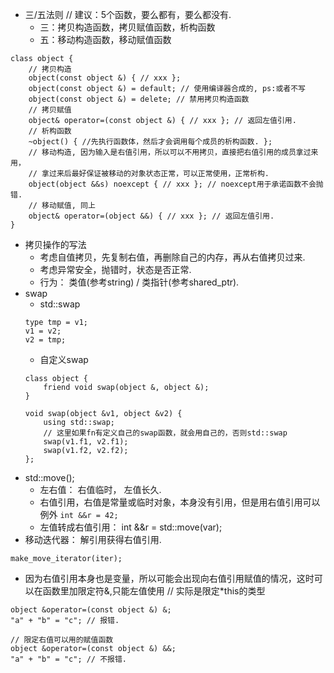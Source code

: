 - 三/五法则 // 建议：5个函数，要么都有，要么都没有.
    - 三：拷贝构造函数，拷贝赋值函数，析构函数
    - 五：移动构造函数，移动赋值函数
```
class object {
    // 拷贝构造
    object(const object &) { // xxx };
    object(const object &) = default; // 使用编译器合成的, ps:或者不写
    object(const object &) = delete; // 禁用拷贝构造函数
    // 拷贝赋值
    object& operator=(const object &) { // xxx }; // 返回左值引用.
    // 析构函数
    ~object() { //先执行函数体，然后才会调用每个成员的析构函数. };
    // 移动构造, 因为输入是右值引用，所以可以不用拷贝，直接把右值引用的成员拿过来用， 
    // 拿过来后最好保证被移动的对象状态正常，可以正常使用，正常析构.
    object(object &&s) noexcept { // xxx }; // noexcept用于承诺函数不会抛错.
    // 移动赋值, 同上
    object& operator=(object &&) { // xxx }; // 返回左值引用.
}
```
- 拷贝操作的写法
    - 考虑自值拷贝，先复制右值，再删除自己的内存，再从右值拷贝过来.
    - 考虑异常安全，抛错时，状态是否正常.
    - 行为： 类值(参考string) / 类指针(参考shared_ptr).
- swap
    - std::swap
    ```
    type tmp = v1;
    v1 = v2;
    v2 = tmp;
    ```
    - 自定义swap
    ```
    class object {
        friend void swap(object &, object &);
    }
    
    void swap(object &v1, object &v2) { 
        using std::swap;
        // 这里如果fn有定义自己的swap函数，就会用自己的，否则std::swap
        swap(v1.f1, v2.f1);
        swap(v1.f2, v2.f2);
    };
    ```
- std::move();
    - 左右值： 右值临时， 左值长久.
    - 右值引用，右值是常量或临时对象，本身没有引用，但是用右值引用可以例外 `int &&r = 42;`
    - 左值转成右值引用： int &&r = std::move(var);
- 移动迭代器： 解引用获得右值引用.
```
make_move_iterator(iter);
```
- 因为右值引用本身也是变量，所以可能会出现向右值引用赋值的情况，这时可以在函数里加限定符&,只能左值使用 // 实际是限定*this的类型
```
object &operator=(const object &) &;
"a" + "b" = "c"; // 报错.

// 限定右值可以用的赋值函数
object &operator=(const object &) &&;
"a" + "b" = "c"; // 不报错.
```